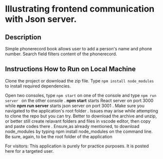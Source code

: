 # Illustrating frontend communication with Json server.

## Description
Simple phonerecord book allows user to add a person's name and phone number. Search field filters content of the phonerecord.

## Instructions How to Run on Local Machine

Clone the project or download the zip file.  Type `npm install node_modules` to install required dependencies.

 Open two consoles, type `npm start` on one of the console and type `npm run server ` on the other console  .
 **npm start** starts  React server on port 3000  while  **npm run server** starts json server on port 3001  .
 Make sure you navigated to the application's root folder  .
 Issues may arise while attempting to clone the repo but you can try.
 Better to download the archive and unzip, or better still create relavant folders and files in vscode editor, then copy and paste codes there  .
 Ensure,as already mentioned, to download node_modules by typing npm install node_modules on the command line.
 Be sure, again, to be the root folder of the application

 For visitors:
 This application is purely for practice purposes. It is posted here for  a targeted user.
 


